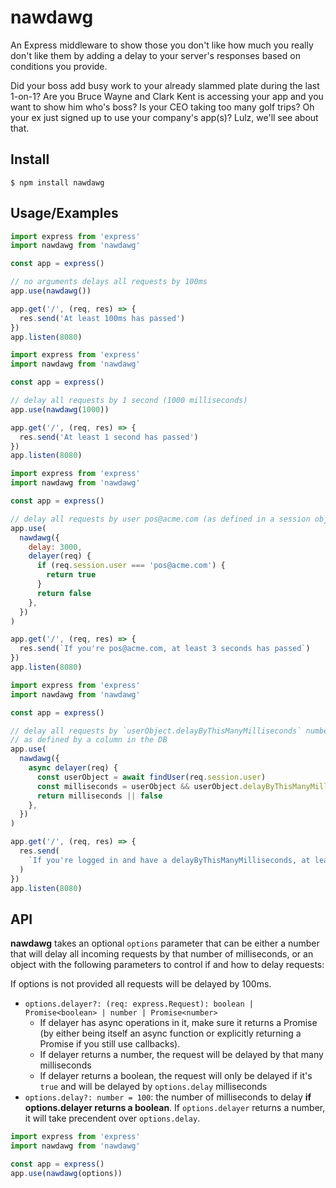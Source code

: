 # nawdawg

An Express middleware to show those you don't like how much you really don't like them by adding a delay to your server's responses based on conditions you provide.

Did your boss add busy work to your already slammed plate during the last 1-on-1? Are you Bruce Wayne and Clark Kent is accessing your app and you want to show him who's boss? Is your CEO taking too many golf trips? Oh your ex just signed up to use your company's app(s)? Lulz, we'll see about that.

## Install

`$ npm install nawdawg`

## Usage/Examples

```js
import express from 'express'
import nawdawg from 'nawdawg'

const app = express()

// no arguments delays all requests by 100ms
app.use(nawdawg())

app.get('/', (req, res) => {
  res.send('At least 100ms has passed')
})
app.listen(8080)
```

```js
import express from 'express'
import nawdawg from 'nawdawg'

const app = express()

// delay all requests by 1 second (1000 milliseconds)
app.use(nawdawg(1000))

app.get('/', (req, res) => {
  res.send('At least 1 second has passed')
})
app.listen(8080)
```

```js
import express from 'express'
import nawdawg from 'nawdawg'

const app = express()

// delay all requests by user pos@acme.com (as defined in a session object on request) by 3 seconds
app.use(
  nawdawg({
    delay: 3000,
    delayer(req) {
      if (req.session.user === 'pos@acme.com') {
        return true
      }
      return false
    },
  })
)

app.get('/', (req, res) => {
  res.send(`If you're pos@acme.com, at least 3 seconds has passed`)
})
app.listen(8080)
```

```js
import express from 'express'
import nawdawg from 'nawdawg'

const app = express()

// delay all requests by `userObject.delayByThisManyMilliseconds` number of milliseconds
// as defined by a column in the DB
app.use(
  nawdawg({
    async delayer(req) {
      const userObject = await findUser(req.session.user)
      const milliseconds = userObject && userObject.delayByThisManyMilliseconds
      return milliseconds || false
    },
  })
)

app.get('/', (req, res) => {
  res.send(
    `If you're logged in and have a delayByThisManyMilliseconds, at least that many milliseconds has passed`
  )
})
app.listen(8080)
```

## API

**nawdawg** takes an optional `options` parameter that can be either a number that will delay all incoming requests by that number of milliseconds, or an object with the following parameters to control if and how to delay requests:

If options is not provided all requests will be delayed by 100ms.

- `options.delayer?: (req: express.Request): boolean | Promise<boolean> | number | Promise<number>`
  - If delayer has async operations in it, make sure it returns a Promise (by either being itself an async function or explicitly returning a Promise if you still use callbacks).
  - If delayer returns a number, the request will be delayed by that many milliseconds
  - If delayer returns a boolean, the request will only be delayed if it's `true` and will be delayed by `options.delay` milliseconds
- `options.delay?: number = 100`: the number of milliseconds to delay **if options.delayer returns a boolean**. If `options.delayer` returns a number, it will take precendent over `options.delay`.

```js
import express from 'express'
import nawdawg from 'nawdawg'

const app = express()
app.use(nawdawg(options))
```
